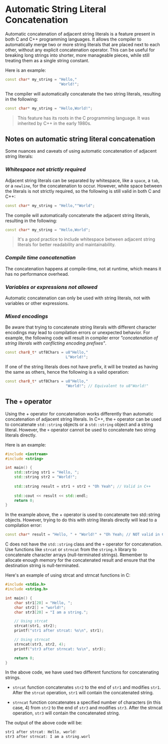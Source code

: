 # Automatic String Literal Concatenation

Automatic concatenation of adjacent string literals is a feature present in both C and C++ programming languages. It allows the compiler to automatically merge two or more string literals that are placed next to each other, without any explicit concatenation operator. This can be useful for breaking long strings into shorter, more manageable pieces, while still treating them as a single string constant.

Here is an example:

```cpp
const char* my_string = "Hello,"
                        "World!";
```

The compiler will automatically concatenate the two string literals, resulting in the following:
```cpp
const char* my_string = "Hello,World!";
```

> This feature has its roots in the C programming language. It was inherited by C++ in the early 1980s.

## Notes on automatic string literal concatenation
Some nuances and caveats of using automatic concatenation of adjacent string literals:

### *Whitespace not strictly required*

Adjacent string literals can be separated by whitespace, like a `space`, a `tab`, or a `newline`, for the concatenation to occur. However, white space between the literals is not strictly required, so the following is still valid in both C and C++:
  ```cpp
  const char* my_string = "Hello,""World";
  ```
The compile will automatically concatenate the adjacent string literals, resulting in the following:
  ```cpp
  const char* my_string = "Hello,World";

  ```
> It's a good practice to include whitespace between adjacent string literals for better readability and maintainability.

### *Compile time concatenation*
The concatenation happens at compile-time, not at runtime, which means it has no performance overhead.

### *Variables or expressions not allowed*
Automatic concatenation can only be used with string literals, not with variables or other expressions.

### *Mixed encodings*
Be aware that trying to concatenate string literals with different character encodings may lead to compilation errors or unexpected behavior. For example, the following code will result in compiler error *"concatenation of string literals with conflicting encoding prefixes"*.
```cpp
const char8_t* utf8Chars = u8"Hello," 
                           L"World!";
```

If one of the string literals does not have prefix, it will be treated as having the same as others, hence the following is a valid operation:
```cpp
const char8_t* utf8Chars = u8"Hello," 
                           "World!"; // Equivalent to u8"World!"
```

## The `+` operator

Using the + operator for concatenation works differently than automatic concatenation of adjacent string literals. In C++, the `+` operator can be used to concatenate `std::string` objects or a `std::string` object and a string literal. However, the `+` operator cannot be used to concatenate two string literals directly.

Here is an example:

```cpp
#include <iostream>
#include <string>

int main() {
    std::string str1 = "Hello, ";
    std::string str2 = "World!";
    
    std::string result = str1 + str2 + "Oh Yeah"; // Valid in C++
    
    std::cout << result << std::endl;
    return 0;
}
```

In the example above, the + operator is used to concatenate two std::string objects. However, trying to do this with string literals directly will lead to a compilation error:

```cpp
const char* result = "Hello, " + "World!" + "Oh Yeah; // NOT valid in C++ (or C)
```

C does not have the `std::string` class and the `+` operator for concatenation. Use functions like `strcat` or `strncat` from the `string.h` library to concatenate character arrays (null-terminated strings). Remember to allocate enough memory for the concatenated result and ensure that the destination string is null-terminated.

Here's an example of using strcat and strncat functions in C:

```c
#include <stdio.h>
#include <string.h>

int main() {
    char str1[20] = "Hello, ";
    char str2[] = "world!";
    char str3[20] = "I am a string.";

    // Using strcat
    strcat(str1, str2);
    printf("str1 after strcat: %s\n", str1);

    // Using strncat
    strncat(str3, str2, 4);
    printf("str3 after strncat: %s\n", str3);

    return 0;
}

```

In the above code, we have used two different functions for concatenating strings.

- `strcat` function concatenates `str2` to the end of `str1` and modifies `str1`. After the `strcat` operation, `str1` will contain the concatenated string.

- `strncat` function concatenates a specified number of characters (in this case, 4) from  `str2` to the end of `str3` and modifies `str3`. After the strncat operation, `str3` will contain the concatenated string.

The output of the above code will be:
```c
str1 after strcat: Hello, world!
str3 after strncat: I am a string.worl
```